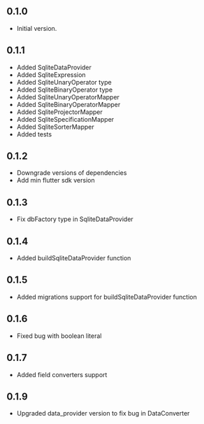 ## 0.1.0

- Initial version.


## 0.1.1

- Added SqliteDataProvider
- Added SqliteExpression
- Added SqliteUnaryOperator type
- Added SqliteBinaryOperator type
- Added SqliteUnaryOperatorMapper
- Added SqliteBinaryOperatorMapper
- Added SqliteProjectorMapper
- Added SqliteSpecificationMapper
- Added SqliteSorterMapper
- Added tests

## 0.1.2
- Downgrade versions of dependencies
- Add min flutter sdk version

## 0.1.3
- Fix dbFactory type in SqliteDataProvider

## 0.1.4
- Added buildSqliteDataProvider function

## 0.1.5
- Added migrations support for buildSqliteDataProvider function

## 0.1.6
- Fixed bug with boolean literal

## 0.1.7
- Added field converters support

## 0.1.9
- Upgraded data_provider version to fix bug in DataConverter
